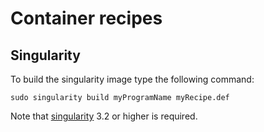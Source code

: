 # Container recipes

## Singularity

To build the singularity image type the following command:

`sudo singularity build myProgramName myRecipe.def`

Note that [singularity](https://sylabs.io/docs/) 3.2 or higher is required.

